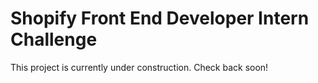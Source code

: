 # Shopify Front End Developer Intern Challenge

This project is currently under construction. Check back soon!